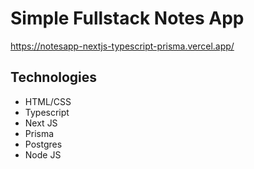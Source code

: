 # Simple Fullstack Notes App
https://notesapp-nextjs-typescript-prisma.vercel.app/

## Technologies
* HTML/CSS
* Typescript
* Next JS
* Prisma
* Postgres
* Node JS
